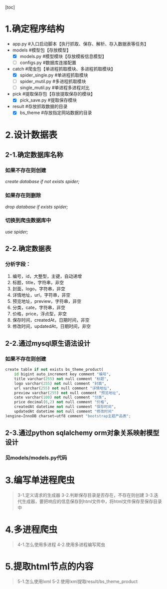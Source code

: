 [toc]

# 1.确定程序结构
* app.py #入口启动脚本【执行抓取、保存、解析、存入数据表等任务】
* models #模型包【存放模型】
	- [x] models.py #模型模块【存放模板信息模型】
	- [ ] configs.py #数据库连接配置
* catch #爬虫包【单进程抓取模块、多进程抓取模块】
	- [x] spider_single.py #单进程抓取模块
	- [ ] spider_mutil.py #多进程抓取模块
	- [ ] single_mutil.py #单进程多进程对比
* pick #提取保存包【存放提取保存的模块】
	- [x] pick_save.py #提取保存模块
* result #存放抓取数据的目录
	- [x] bs_theme #存放指定网站数据的目录

# 2.设计数据表
## 2-1.确定数据库名称
### 如果不存在则创建
_create database if not exists spider;_
### 如果存在则删除
_drop database if exists spider;_
 ### 切换到爬虫数据库中
_use spider;_
## 2-2.确定数据表
### 分析字段：
1. 编号，id，大整型，主键，自动递增
2. 标题，title，字符串，非空
3. 封面，logo，字符串，非空
4. 详情地址，url，字符串，非空
5. 预览地址，preview，字符串，非空
6. 分类，cate，字符串，非空
7. 价格，price，浮点型，非空
8. 保存时间，createdAt，日期时间，非空
9. 修改时间，updatedAt，日期时间，非空
## 2-2.通过mysql原生语法设计
### 如果不存在则创建
```python
create table if not exists bs_theme_product(
	id bigint auto_increment key comment "编号",
	title varchar(255) not null comment "标题",
	logo varchar(255) not null comment "封面",
	url varchar(255) not null comment "详情地址",
	preview varchar(255) not null comment "预览地址",
	cate varchar(100) not null comment "分类",
	price decimal(6,2) not null comment "价格",
	createdAt datetime not null comment "保存时间",
	updatedAt datetime not null comment "修改时间"
)engine=InnoDB charset=utf8 comment "bootstrap主题产品表";
```
## 2-3.通过python sqlalchemy orm对象关系映射模型设计
### 见models/models.py代码

# 3.编写单进程爬虫
>3-1.定义请求的生成器
>3-2.判断保存目录是否存在，不存在则创建
>3-3.迭代生成器，要把响应的信息保存到html文件中，将html文件保存至保存目录中

# 4.多进程爬虫
>4-1.怎么使用多进程
>4-2.使用多进程编写爬虫

# 5.提取html节点的内容
>5-1.怎么使用lxml
>5-2.使用lxml提取result/bs_theme_product